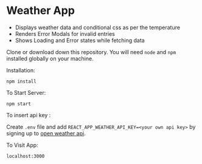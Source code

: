 # Weather App

- Displays weather data and conditional css as per the temperature
- Renders Error Modals for invalid entries
- Shows Loading and Error states while fetching data

Clone or download down this repository. You will need `node` and `npm` installed globally on your machine.

Installation:

`npm install`

To Start Server:

`npm start`

To insert api key :

Create `.env` file and add `REACT_APP_WEATHER_API_KEY=<your own api key>` by signing up to [open weather api](https://openweathermap.org/).

To Visit App:

`localhost:3000`
